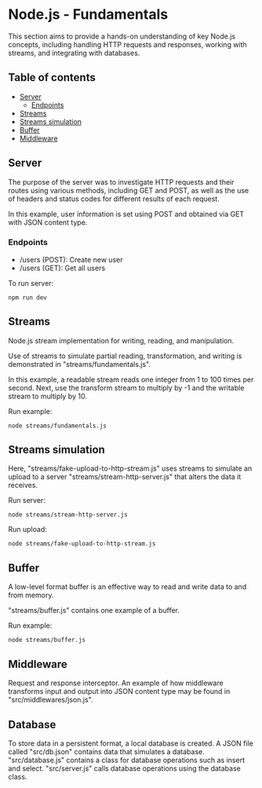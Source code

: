# Node.js - Fundamentals

This section aims to provide a hands-on understanding of key Node.js concepts, including handling HTTP requests and responses, working with streams, and integrating with databases.

## Table of contents
- [Server](#server)
    - [Endpoints](#endpoints)
- [Streams](#streams)
- [Streams simulation](#streams-simulation)
- [Buffer](#buffer)
- [Middleware](#middleware)

## Server

The purpose of the server was to investigate HTTP requests and their routes using various methods, including GET and POST, as well as the use of headers and status codes for different results of each request.

In this example, user information is set using POST and obtained via GET with JSON content type.

### Endpoints

- /users (POST): Create new user
- /users (GET): Get all users

To run server:
```
npm run dev 
```

## Streams

Node.js stream implementation for writing, reading, and manipulation.

Use of streams to simulate partial reading, transformation, and writing is demonstrated in "streams/fundamentals.js". 

In this example, a readable stream reads one integer from 1 to 100 times per second. Next, use the transform stream to multiply by -1 and the writable stream to multiply by 10.

Run example:
```
node streams/fundamentals.js
```

## Streams simulation

Here, "streams/fake-upload-to-http-stream.js" uses streams to simulate an upload to a server "streams/stream-http-server.js" that alters the data it receives.

Run server:
```
node streams/stream-http-server.js
```

Run upload:
```
node streams/fake-upload-to-http-stream.js
```

## Buffer

A low-level format buffer is an effective way to read and write data to and from memory.

"streams/buffer.js" contains one example of a buffer. 

Run example:
```
node streams/buffer.js
```

## Middleware

Request and response interceptor. An example of how middleware transforms input and output into JSON content type may be found in "src/middlewares/json.js".

## Database

To store data in a persistent format, a local database is created. A JSON file called "src/db.json" contains data that simulates a database. "src/database.js" contains a class for database operations such as insert and select. "src/server.js" calls database operations using the database class. 